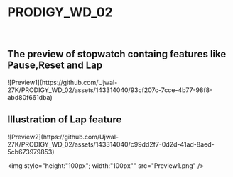# PRODIGY_WD_02
<br>
<h2>The preview of stopwatch containg features like <b>Pause</b>,<b>Reset</b> and <b>Lap</b></h2>
![Preview1](https://github.com/Ujwal-27K/PRODIGY_WD_02/assets/143314040/93cf207c-7cce-4b77-98f8-abd80f661dba)
<h2>Illustration of <b>Lap</b> feature</h2>
![Preview2](https://github.com/Ujwal-27K/PRODIGY_WD_02/assets/143314040/c99dd2f7-0d2d-41ad-8aed-5cb673979853)

<img style="height:"100px"; width:"100px"" src="Preview1.png" />
